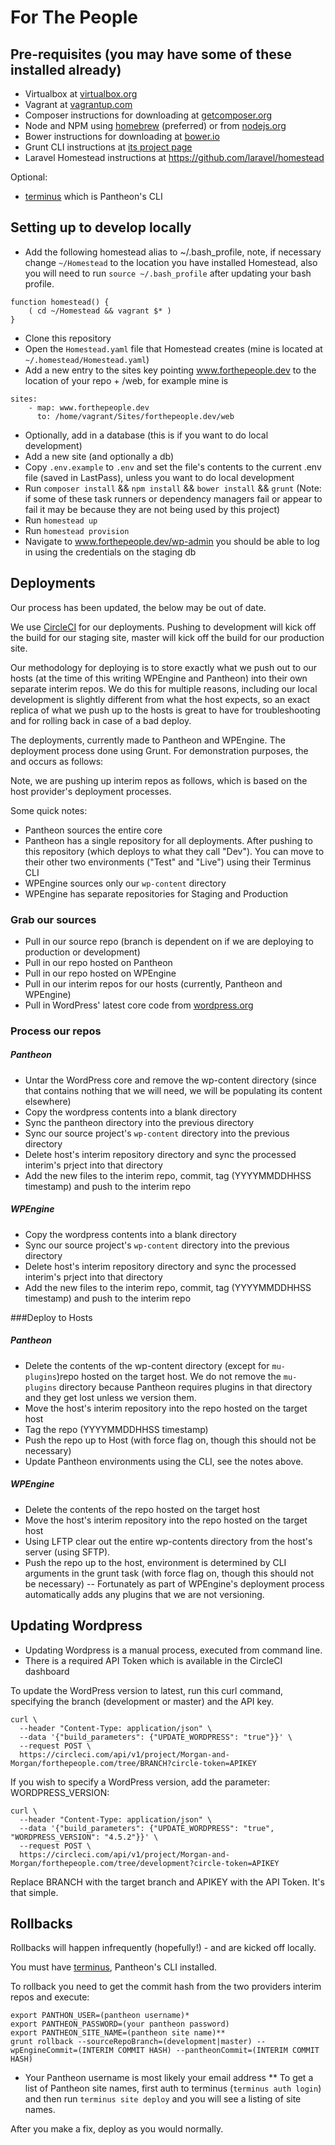 # For The People

## Pre-requisites (you may have some of these installed already)

* Virtualbox at [virtualbox.org](http://virtualbox.org)
* Vagrant at [vagrantup.com](http://vagrantup.com)
* Composer instructions for downloading at [getcomposer.org](http://getcomposer.org)
* Node and NPM	using [homebrew](http://brew.sh/) (preferred) or from [nodejs.org](https://nodejs.org/en/download/)
* Bower instructions for downloading at [bower.io](http://bower.io)
* Grunt CLI instructions at [its project page](https://github.com/gruntjs/grunt-cli)
* Laravel Homestead instructions at https://github.com/laravel/homestead

Optional:

* [terminus](https://github.com/pantheon-systems/cli) which is Pantheon's CLI

## Setting up to develop locally


*  Add the following homestead alias to ~/.bash_profile, note, if necessary change `~/Homestead` to the location you have installed Homestead, also you will need to run `source ~/.bash_profile` after updating your bash profile.
 ```
 function homestead() {
     ( cd ~/Homestead && vagrant $* )
 }
 ```
 
*  Clone this repository
*  Open the `Homestead.yaml` file that Homestead creates (mine is located at `~/.homestead/Homestead.yaml`)
*  Add a new entry to the sites key pointing www.forthepeople.dev to the location of your repo + /web, for example mine is  
 
 ```
 sites:
     - map: www.forthepeople.dev
       to: /home/vagrant/Sites/forthepeople.dev/web
```

*  Optionally, add in a database (this is if you want to do local development) 
*  Add a new site (and optionally a db) 
*  Copy `.env.example` to `.env` and set the file's contents to the current .env file (saved in LastPass), unless you want to do local development 
*  Run `composer install` && `npm install` && `bower install` && `grunt` (Note: if some of these task runners or dependency managers fail or appear to fail it may be because they are not being used by this project)
*  Run `homestead up`
*  Run `homestead provision`
*  Navigate to www.forthepeople.dev/wp-admin  you should be able to log in using the credentials on the staging db


## Deployments

Our process has been updated, the below may be out of date.

We use [CircleCI](http//circleci.com) for our deployments. Pushing to development will kick off the build for our staging site, master will kick off the build for our production site.

Our methodology for deploying is to store exactly what we push out to our hosts (at the time of this writing WPEngine and Pantheon) into their own separate interim repos. We do this for multiple reasons, including our local development is slightly different from what the host expects, so an exact replica of what we push up to the hosts is great to have for troubleshooting and for rolling back in case of a bad deploy.

The deployments, currently made to Pantheon and WPEngine. The deployment process done using Grunt. For demonstration purposes, the and occurs as follows:

Note, we are pushing up interim repos as follows, which is based on the host provider's deployment processes.

Some quick notes:

* Pantheon sources the entire core
* Pantheon has a single repository for all deployments. After pushing to this repository (which deploys to what they call "Dev"). You can move to their other two environments ("Test" and "Live") using their Terminus CLI
* WPEngine sources only our `wp-content` directory
* WPEngine has separate repositories for Staging and Production



### Grab our sources

* Pull in our source repo (branch is dependent on if we are deploying to production or development)
* Pull in our repo hosted on Pantheon
* Pull in our repo hosted on WPEngine
* Pull in our interim repos for our hosts (currently,  Pantheon and WPEngine)
* Pull in WordPress' latest core code from [wordpress.org](http://wordpress.org)
### Process our repos

##### Pantheon
*  Untar the WordPress core and remove the wp-content directory (since that contains nothing that we will need, we will be populating its content elsewhere)
*  Copy the wordpress contents into a blank directory
*  Sync the pantheon directory into the previous directory
*  Sync our source project's `wp-content` directory into the previous directory
*  Delete host's interim repository directory and sync the processed interim's prject into that directory
*  Add the new files to the interim repo, commit, tag (YYYYMMDDHHSS timestamp) and push to the interim repo

##### WPEngine
*  Copy the wordpress contents into a blank directory
*  Sync our source project's `wp-content` directory into the previous directory
*  Delete host's interim repository directory and sync the processed interim's prject into that directory
*  Add the new files to the interim repo, commit, tag (YYYYMMDDHHSS timestamp) and push to the interim repo


###Deploy to Hosts

##### Pantheon

* Delete the contents of the wp-content directory (except for `mu-plugins`)repo hosted on the target host.  We do not remove the `mu-plugins` directory because Pantheon requires plugins in that directory and they get lost unless we version them.
* Move the host's interim repository into the repo hosted on the target host
* Tag the repo (YYYYMMDDHHSS timestamp)
* Push the repo up to Host (with force flag on, though this should not be necessary)
* Update Pantheon environments using the CLI, see the notes above.

##### WPEngine

* Delete the contents of the repo hosted on the target host
* Move the host's interim repository into the repo hosted on the target host
* Using LFTP clear out the entire wp-contents directory from the host's server (using SFTP).
* Push the repo up to the host, environment is determined by CLI arguments in the grunt task (with force flag on, though this should not be necessary) -- Fortunately as part of WPEngine's deployment process automatically adds any plugins that we are not versioning.

## Updating Wordpress

* Updating Wordpress is a manual process, executed from command line.
* There is a required API Token which is available in the CircleCI dashboard

To update the WordPress version to latest, run this curl command, specifying the branch (development or master) and the API key.
```
curl \
  --header "Content-Type: application/json" \
  --data '{"build_parameters": {"UPDATE_WORDPRESS": "true"}}' \
  --request POST \
  https://circleci.com/api/v1/project/Morgan-and-Morgan/forthepeople.com/tree/BRANCH?circle-token=APIKEY
```
If you wish to specify a WordPress version, add the parameter: WORDPRESS_VERSION:
```
curl \
  --header "Content-Type: application/json" \
  --data '{"build_parameters": {"UPDATE_WORDPRESS": "true", "WORDPRESS_VERSION": "4.5.2"}}' \
  --request POST \
  https://circleci.com/api/v1/project/Morgan-and-Morgan/forthepeople.com/tree/development?circle-token=APIKEY
```

Replace BRANCH with the target branch and APIKEY with the API Token.  It's that simple.


## Rollbacks

Rollbacks will happen infrequently (hopefully!) - and are kicked off locally.

You must have [terminus](https://github.com/pantheon-systems/cli), Pantheon's CLI installed.

To rollback you need to get the commit hash from the two providers interim repos and execute:
```
export PANTHON_USER=(pantheon username)*
export PANTHEON_PASSWORD=(your pantheon password)
export PANTHEON_SITE_NAME=(pantheon site name)**
grunt rollback --sourceRepoBranch=(development|master) --wpEngineCommit=(INTERIM COMMIT HASH) --pantheonCommit=(INTERIM COMMIT HASH)
```

* Your Pantheon username is most likely your email address
** To get a list of Pantheon site names, first auth to terminus (`terminus auth login`) and then run `terminus site deploy` and you will see a listing of site names.



After you make a fix, deploy as you would normally.
